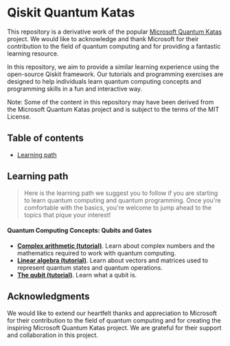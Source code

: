 # Qiskit Quantum Katas

This repository is a derivative work of the popular [Microsoft Quantum Katas](https://github.com/microsoft/QuantumKatas) project. We would like to acknowledge and thank Microsoft for their contribution to the field of quantum computing and for providing a fantastic learning resource.

In this repository, we aim to provide a similar learning experience using the open-source Qiskit framework. Our tutorials and programming exercises are designed to help individuals learn quantum computing concepts and programming skills in a fun and interactive way.

Note: Some of the content in this repository may have been derived from the Microsoft Quantum Katas project and is subject to the terms of the MIT License.

## Table of contents ##

* [Learning path](#learning-path)


## Learning path <a name="learning-path" /> ##

> Here is the learning path we suggest you to follow if you are starting to learn quantum computing and quantum programming. Once you're comfortable with the basics, you're welcome to jump ahead to the topics that pique your interest!


#### Quantum Computing Concepts: Qubits and Gates

* **[Complex arithmetic (tutorial)](./tutorials/ComplexArithmetic/)**.
  Learn about complex numbers and the mathematics required to work with quantum computing.
* **[Linear algebra (tutorial)](./tutorials/LinearAlgebra/)**.
  Learn about vectors and matrices used to represent quantum states and quantum operations.
* **[The qubit (tutorial)](./tutorials/Qubit/)**.
  Learn what a qubit is.


## Acknowledgments

We would like to extend our heartfelt thanks and appreciation to Microsoft for their contribution to the field of quantum computing and for creating the inspiring Microsoft Quantum Katas project. We are grateful for their support and collaboration in this project.
